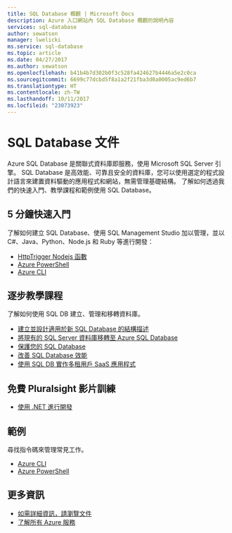 ```yaml
---
title: SQL Database 概觀 | Microsoft Docs
description: Azure 入口網站內 SQL Database 概觀的說明內容
services: sql-database
author: sewatson
manager: lwelicki
ms.service: sql-database
ms.topic: article
ms.date: 04/27/2017
ms.author: sewatson
ms.openlocfilehash: b41b4b7d302b0f3c528fa424627b4446a5e2c0ca
ms.sourcegitcommit: 6699c77dcbd5f8a1a2f21fba3d0a0005ac9ed6b7
ms.translationtype: HT
ms.contentlocale: zh-TW
ms.lasthandoff: 10/11/2017
ms.locfileid: "23073923"
---
```

# <a name="sql-database-documentation"></a>SQL Database 文件

Azure SQL Database 是關聯式資料庫即服務，使用 Microsoft SQL Server 引擎。 SQL Database 是高效能、可靠且安全的資料庫，您可以使用選定的程式設計語言來建置資料驅動的應用程式和網站，無需管理基礎結構。 了解如何透過我們的快速入門、教學課程和範例使用 SQL Database。

## <a name="5-minute-quickstarts"></a>5 分鐘快速入門

了解如何建立 SQL Database、使用 SQL Management Studio 加以管理，並以 C#、Java、Python、Node.js 和 Ruby 等進行開發：

- [HttpTrigger Nodejs 函數](/azure/sql-database/sql-database-get-started-portal)
- [Azure PowerShell](/azure/sql-database/sql-database-get-started-powershell)
- [Azure CLI](/azure/sql-database/sql-database-get-started-cli)

## <a name="step-by-step-tutorials"></a>逐步教學課程

了解如何使用 SQL DB 建立、管理和移轉資料庫。

- [建立並設計適用於新 SQL Database 的結構描述](/azure/sql-database/sql-database-design-first-database)
- [將現有的 SQL Server 資料庫移轉至 Azure SQL Database](/azure/sql-database/sql-database-migrate-your-sql-server-database)
- [保護您的 SQL Database](/azure/sql-database/sql-database-security-tutorial)
- [改善 SQL Database 效能](/azure/sql-database/sql-database-performance-tutorial)
- [使用 SQL DB 實作多租用戶 SaaS 應用程式](/azure/sql-database/sql-database-multi-tenant-application)

## <a name="free-pluralsight-video-training"></a>免費 Pluralsight 影片訓練

- [使用 .NET 進行開發](https://www.pluralsight.com/courses/developing-dotnet-microsoft-azure-getting-started?twoid=d6abac77-7dcc-4d33-9e03-f85e78989f02)

## <a name="samples"></a>範例 

尋找指令碼來管理常見工作。

- [Azure CLI](/azure/sql-database/sql-database-cli-samples)
- [Azure PowerShell](/azure/sql-database/sql-database-powershell-samples)

## <a name="more"></a>更多資訊

- [如需詳細資訊，請瀏覽文件](/azure/sql-database/index)
- [了解所有 Azure 服務](https://aka.ms/j3wr7y)